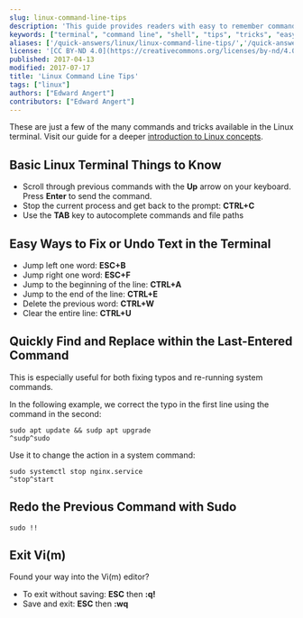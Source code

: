```yaml
---
slug: linux-command-line-tips
description: 'This guide provides readers with easy to remember commands and tricks that can save you a lot of time in the Linux Command Line Interface, also called Terminal.'
keywords: ["terminal", "command line", "shell", "tips", "tricks", "easy linux", "cli"]
aliases: ['/quick-answers/linux/linux-command-line-tips/','/quick-answers/linux-command-line-tips/']
license: '[CC BY-ND 4.0](https://creativecommons.org/licenses/by-nd/4.0)'
published: 2017-04-13
modified: 2017-07-17
title: 'Linux Command Line Tips'
tags: ["linux"]
authors: ["Edward Angert"]
contributors: ["Edward Angert"]
---
```


These are just a few of the many commands and tricks available in the Linux terminal. Visit our guide for a deeper [introduction to Linux concepts](/docs/guides/introduction-to-linux-concepts/).

## Basic Linux Terminal Things to Know

* Scroll through previous commands with the **Up** arrow on your keyboard. Press **Enter** to send the command.
* Stop the current process and get back to the prompt: **CTRL+C**
* Use the **TAB** key to autocomplete commands and file paths

## Easy Ways to Fix or Undo Text in the Terminal

* Jump left one word: **ESC+B**
* Jump right one word: **ESC+F**
* Jump to the beginning of the line: **CTRL+A**
* Jump to the end of the line: **CTRL+E**
* Delete the previous word: **CTRL+W**
* Clear the entire line: **CTRL+U**

## Quickly Find and Replace within the Last-Entered Command

This is especially useful for both fixing typos and re-running system commands.

In the following example, we correct the typo in the first line using the command in the second:

    sudo apt update && sudp apt upgrade
    ^sudp^sudo

Use it to change the action in a system command:

    sudo systemctl stop nginx.service
    ^stop^start

## Redo the Previous Command with Sudo

    sudo !!

## Exit Vi(m)

Found your way into the Vi(m) editor?

* To exit without saving: **ESC** then **:q!**
* Save and exit: **ESC** then **:wq**

